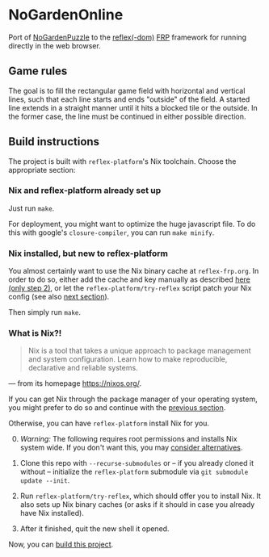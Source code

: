 # NoGardenOnline
Port of [NoGardenPuzzle](https://github.com/J0J0/games-poc/tree/main/NoGardenPuzzle)
to the [reflex(-dom)](https://hackage.haskell.org/package/reflex-dom)
[FRP](https://wiki.haskell.org/Functional_Reactive_Programming) framework
for running directly in the web browser.

## Game rules
The goal is to fill the rectangular game field with horizontal and vertical lines,
such that each line starts and ends "outside" of the field. A started line extends
in a straight manner until it hits a blocked tile or the outside. In the former
case, the line must be continued in either possible direction.

## Build instructions
The project is built with `reflex-platform`'s Nix toolchain.
Choose the appropriate section:

### Nix and reflex-platform already set up
Just run `make`.

For deployment, you might want to optimize the huge javascript file.
To do this with google's `closure-compiler`, you can run `make minify`.

### Nix installed, but new to reflex-platform
You almost certainly want to use the Nix binary cache at `reflex-frp.org`.
In order to do so, either add the cache and key manually as described
[here (only step 2)](https://github.com/obsidiansystems/obelisk#installing-obelisk),
or let the `reflex-platform/try-reflex` script patch your Nix config (see also [next section](#What-is-Nix)).

Then simply run `make`.

### What is Nix?!
> Nix is a tool that takes a unique approach to package management and system configuration. Learn how to make reproducible, declarative and reliable systems.

— from its homepage <https://nixos.org/>.

If you can get Nix through the package manager of your operating system, you
might prefer to do so and continue with the [previous section](#Nix-installed-but-new-to-reflex-platform).

Otherwise, you can have `reflex-platform` install Nix for you.

0. _Warning:_ The following requires root permissions and installs Nix system wide. If you
don't want this, you may [consider alternatives](https://nixos.wiki/wiki/Nix_Installation_Guide#Installing_without_root_permissions).

1. Clone this repo with `--recurse-submodules` or – if you already cloned it without –
initialize the `reflex-platform` submodule via `git submodule update --init`.

2. Run `reflex-platform/try-reflex`, which should offer you to install Nix.
It also sets up Nix binary caches (or asks if it should in case you already
have Nix installed).

3. After it finished, quit the new shell it opened.

Now, you can [build this project](#Nix-and-reflex-platform-already-set-up).
